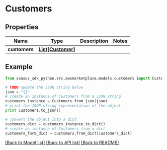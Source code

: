 # Customers


## Properties

Name | Type | Description | Notes
------------ | ------------- | ------------- | -------------
**customers** | [**List[Customer]**](Customer.md) |  | 

## Example

```python
from saasus_sdk_python.src.awsmarketplace.models.customers import Customers

# TODO update the JSON string below
json = "{}"
# create an instance of Customers from a JSON string
customers_instance = Customers.from_json(json)
# print the JSON string representation of the object
print Customers.to_json()

# convert the object into a dict
customers_dict = customers_instance.to_dict()
# create an instance of Customers from a dict
customers_form_dict = customers.from_dict(customers_dict)
```
[[Back to Model list]](../README.md#documentation-for-models) [[Back to API list]](../README.md#documentation-for-api-endpoints) [[Back to README]](../README.md)


